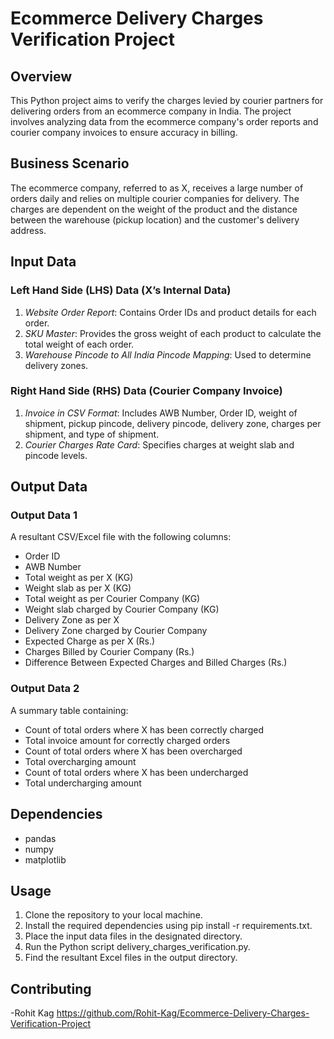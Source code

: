 # Ecommerce Delivery Charges Verification Project

## Overview

This Python project aims to verify the charges levied by courier partners for delivering orders from an ecommerce company in India. The project involves analyzing data from the ecommerce company's order reports and courier company invoices to ensure accuracy in billing.

## Business Scenario

The ecommerce company, referred to as X, receives a large number of orders daily and relies on multiple courier companies for delivery. The charges are dependent on the weight of the product and the distance between the warehouse (pickup location) and the customer's delivery address.

## Input Data

### Left Hand Side (LHS) Data (X’s Internal Data)

1. *Website Order Report*: Contains Order IDs and product details for each order.
2. *SKU Master*: Provides the gross weight of each product to calculate the total weight of each order.
3. *Warehouse Pincode to All India Pincode Mapping*: Used to determine delivery zones.

### Right Hand Side (RHS) Data (Courier Company Invoice)

1. *Invoice in CSV Format*: Includes AWB Number, Order ID, weight of shipment, pickup pincode, delivery pincode, delivery zone, charges per shipment, and type of shipment.
2. *Courier Charges Rate Card*: Specifies charges at weight slab and pincode levels.

## Output Data

### Output Data 1

A resultant CSV/Excel file with the following columns:

- Order ID
- AWB Number
- Total weight as per X (KG)
- Weight slab as per X (KG)
- Total weight as per Courier Company (KG)
- Weight slab charged by Courier Company (KG)
- Delivery Zone as per X
- Delivery Zone charged by Courier Company
- Expected Charge as per X (Rs.)
- Charges Billed by Courier Company (Rs.)
- Difference Between Expected Charges and Billed Charges (Rs.)

### Output Data 2

A summary table containing:

- Count of total orders where X has been correctly charged
- Total invoice amount for correctly charged orders
- Count of total orders where X has been overcharged
- Total overcharging amount
- Count of total orders where X has been undercharged
- Total undercharging amount

## Dependencies

- pandas
- numpy
- matplotlib

## Usage

1. Clone the repository to your local machine.
2. Install the required dependencies using pip install -r requirements.txt.
3. Place the input data files in the designated directory.
4. Run the Python script delivery_charges_verification.py.
5. Find the resultant Excel files in the output directory.

## Contributing
-Rohit Kag https://github.com/Rohit-Kag/Ecommerce-Delivery-Charges-Verification-Project
